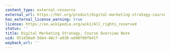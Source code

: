 ```yaml
---
content_type: external-resource
external_url: https://hbr.org/product/digital-marketing-strategy-course-overview-note/514087-PDF-ENG
has_external_license_warning: true
license: https://en.wikipedia.org/wiki/All_rights_reserved
status: ''
title: Digital Marketing Strategy, Course Overview Note
uid: 951d38a9-56b4-48c7-a930-ed40f09fb41f
wayback_url: ''
---
```

